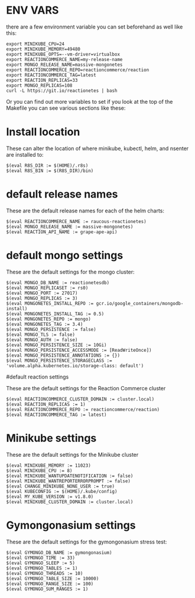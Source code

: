 # ENV VARS

there are a few environment variable you can set beforehand as well like
this:

```
export MINIKUBE_CPU=24
export MINIKUBE_MEMORY=49480
export MINIKUBE_OPTS=--vm-driver=virtualbox
export REACTIONCOMMERCE_NAME=my-release-name
export MONGO_RELEASE_NAME=massive-mongonetes
export REACTIONCOMMERCE_REPO=reactioncommerce/reaction
export REACTIONCOMMERCE_TAG=latest
export REACTION_REPLICAS=33
export MONGO_REPLICAS=108
curl -L https://git.io/reactionetes | bash
```

Or you can find out more variables to set if you look at the top of the Makefile you can see various
sections like these:

# Install location

These can alter the location of where minikube, kubectl, helm, and
nsenter are installed to:

```
$(eval R8S_DIR := $(HOME)/.r8s)
$(eval R8S_BIN := $(R8S_DIR)/bin)
```

# default release names

These are the default release names for each of the helm charts:

```
$(eval REACTIONCOMMERCE_NAME := raucous-reactionetes)
$(eval MONGO_RELEASE_NAME := massive-mongonetes)
$(eval REACTION_API_NAME := grape-ape-api)
```

# default mongo settings

These are the default settings for the mongo cluster:

```
$(eval MONGO_DB_NAME := reactionetesdb)
$(eval MONGO_REPLICASET := rs0)
$(eval MONGO_PORT := 27017)
$(eval MONGO_REPLICAS := 3)
$(eval MONGONETES_INSTALL_REPO := gcr.io/google_containers/mongodb-install)
$(eval MONGONETES_INSTALL_TAG := 0.5)
$(eval MONGONETES_REPO := mongo)
$(eval MONGONETES_TAG := 3.4)
$(eval MONGO_PERSISTENCE := false)
$(eval MONGO_TLS := false)
$(eval MONGO_AUTH := false)
$(eval MONGO_PERSISTENCE_SIZE := 10Gi)
$(eval MONGO_PERSISTENCE_ACCESSMODE := [ReadWriteOnce])
$(eval MONGO_PERSISTENCE_ANNOTATIONS := {})
$(eval MONGO_PERSISTENCE_STORAGECLASS := 'volume.alpha.kubernetes.io/storage-class: default')
```

#default reaction settings

These are the default settings for the Reaction Commerce cluster

```
$(eval REACTIONCOMMERCE_CLUSTER_DOMAIN := cluster.local)
$(eval REACTION_REPLICAS := 1)
$(eval REACTIONCOMMERCE_REPO := reactioncommerce/reaction)
$(eval REACTIONCOMMERCE_TAG := latest)
```

# Minikube settings

These are the default settings for the Minikube cluster

```
$(eval MINIKUBE_MEMORY := 11023)
$(eval MINIKUBE_CPU := 8)
$(eval MINIKUBE_WANTUPDATENOTIFICATION := false)
$(eval MINIKUBE_WANTREPORTERRORPROMPT := false)
$(eval CHANGE_MINIKUBE_NONE_USER := true)
$(eval KUBECONFIG := $(HOME)/.kube/config)
$(eval MY_KUBE_VERSION := v1.8.0)
$(eval MINIKUBE_CLUSTER_DOMAIN := cluster.local)
```

# Gymongonasium settings

These are the default settings for the gymongonasium stress test:

```
$(eval GYMONGO_DB_NAME := gymongonasium)
$(eval GYMONGO_TIME := 33)
$(eval GYMONGO_SLEEP := 5)
$(eval GYMONGO_TABLES := 1)
$(eval GYMONGO_THREADS := 10)
$(eval GYMONGO_TABLE_SIZE := 10000)
$(eval GYMONGO_RANGE_SIZE := 100)
$(eval GYMONGO_SUM_RANGES := 1)
```
